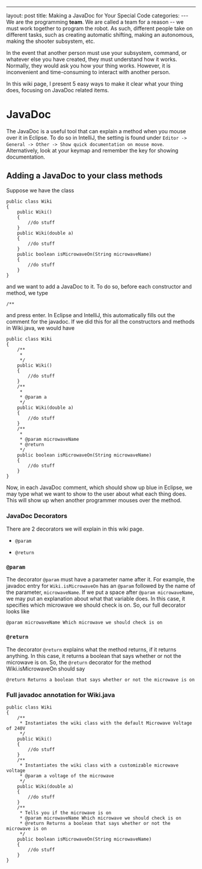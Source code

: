 ---
layout: post
title: Making a JavaDoc for Your Special Code
categories: 
---We are the programming **team**. We are called a team for a reason -- we must work together to program the robot. As such, different people take on different tasks, such as creating automatic shifting, making an autonomous, making the shooter subsystem, etc. 

In the event that another person must use your subsystem, command, or whatever else you have created, they must understand how it works. Normally, they would ask you how your thing works. However, it is inconvenient and time-consuming to interact with another person. 

In this wiki page, I present 5 easy ways to make it clear what your thing does, focusing on JavaDoc related items.

# JavaDoc

The JavaDoc is a useful tool that can explain a method when you mouse over it in Eclipse. To do so in IntelliJ, the setting is found under `Editor -> General -> Other -> Show quick documentation on mouse move`. Alternatively, look at your keymap and remember the key for showing documentation. 

## Adding a JavaDoc to your class methods

Suppose we have the class



    public class Wiki
    {
        public Wiki()
        {
            //do stuff
        }
        public Wiki(double a)
        {
            //do stuff
        }
        public boolean isMicrowaveOn(String microwaveName)
        {
            //do stuff
        }
    }

and we want to add a JavaDoc to it. To do so, before each constructor and method, we type

    /**

and press enter. In Eclipse and IntelliJ, this automatically fills out the comment for the javadoc. If we did this for all the constructors and methods in Wiki.java, we would have


    public class Wiki
    {
        /**
         *
         */
        public Wiki()
        {
            //do stuff
        }
        /**
         *
         * @param a
         */
        public Wiki(double a)
        {
            //do stuff
        }
        /**
         *
         * @param microwaveName
         * @return 
         */
        public boolean isMicrowaveOn(String microwaveName)
        {
            //do stuff
        }
    }

Now, in each JavaDoc comment, which should show up blue in Eclipse, we may type what we want to show to the user about what each thing does. This will show up when another programmer mouses over the method.

### JavaDoc Decorators

There are 2 decorators we will explain in this wiki page.

* `@param`

* `@return`

### `@param`

The decorator `@param` must have a parameter name after it. For example, the javadoc entry for `Wiki.isMicrowaveOn` has an `@param` followed by the name of the parameter, `microwaveName`. If we put a space after `@param microwaveName`, we may put an explanation about what that variable does. In this case, it specifies which microwave we should check is on. So, our full decorator looks like

    @param microwaveName Which microwave we should check is on

### `@return`

The decorator `@return` explains what the method returns, if it returns anything. In this case, it returns a boolean that says whether or not the microwave is on. So, the `@return` decorator for the method Wiki.isMicrowaveOn should say

    @return Returns a boolean that says whether or not the microwave is on


### Full javadoc annotation for Wiki.java

    public class Wiki
    {
        /**
         * Instantiates the wiki class with the default Microwave Voltage of 240V
         */
        public Wiki()
        {
            //do stuff
        }
        /**
         * Instantiates the wiki class with a customizable microwave voltage
         * @param a voltage of the microwave
         */
        public Wiki(double a)
        {
            //do stuff
        }
        /**
         * Tells you if the microwave is on
         * @param microwaveName Which microwave we should check is on
         * @return Returns a boolean that says whether or not the microwave is on
         */
        public boolean isMicrowaveOn(String microwaveName)
        {
            //do stuff
        }
    }
